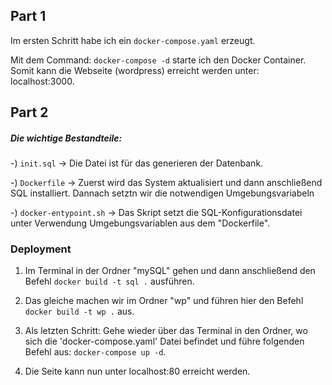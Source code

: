 ## Part 1

Im ersten Schritt habe ich ein `docker-compose.yaml` erzeugt.

Mit dem Command: `docker-compose -d` starte ich den Docker Container. Somit kann die Webseite (wordpress) erreicht werden unter: localhost:3000.

## Part 2

##### Die wichtige Bestandteile: 
-) `init.sql` -> Die Datei ist für das generieren der Datenbank.

-) `Dockerfile` -> Zuerst wird das System aktualisiert und dann anschließend SQL installiert.
   Dannach setztn wir die notwendigen Umgebungsvariabeln

-) `docker-entypoint.sh` -> Das Skript setzt die SQL-Konfigurationsdatei unter Verwendung Umgebungsvariablen aus dem "Dockerfile".

### Deployment

1. Im Terminal in der Ordner "mySQL" gehen und dann anschließend den Befehl `docker build -t sql .` ausführen. 

2. Das gleiche machen wir im Ordner "wp" und führen hier den Befehl `docker build -t wp .` aus.

3. Als letzten Schritt: Gehe wieder über das Terminal in den Ordner, wo sich die 'docker-compose.yaml' Datei befindet und führe folgenden Befehl aus: `docker-compose up -d`.

4. Die Seite kann nun unter localhost:80 erreicht werden.
